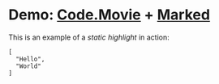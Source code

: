 # Demo: [Code.Movie](https://code.movie/) + [Marked](https://marked.js.org/)

This is an example of a _static highlight_ in action:

``` (decorations=[{ kind: "GUTTER", text: "✅", line: 2 }, { kind: "GUTTER", text: "🚫", line: 3 }])
[
  "Hello",
  "World"
]
```
